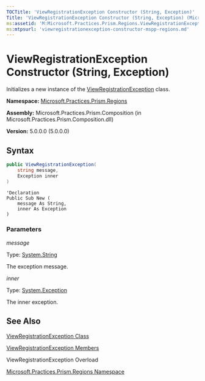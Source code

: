 ```yaml
---
TOCTitle: 'ViewRegistrationException Constructor (String, Exception)'
Title: 'ViewRegistrationException Constructor (String, Exception) (Microsoft.Practices.Prism.Regions)'
ms:assetid: 'M:Microsoft.Practices.Prism.Regions.ViewRegistrationException.\#ctor(System.String,System.Exception)'
ms:mtpsurl: 'viewregistrationexception-constructor-mspp-regions.md'
---
```



# ViewRegistrationException Constructor (String, Exception)

Initializes a new instance of the [ViewRegistrationException](/patterns-practices/reference/viewregistrationexception-class-mspp-regions) class.

**Namespace:** [Microsoft.Practices.Prism.Regions](/patterns-practices/reference/mspp-regions-namespace)

**Assembly:** Microsoft.Practices.Prism.Composition (in Microsoft.Practices.Prism.Composition.dll)

**Version:** 5.0.0.0 (5.0.0.0)

## Syntax

```C#
public ViewRegistrationException(
	string message,
	Exception inner
)
```

```VB
'Declaration
Public Sub New ( 
	message As String,
	inner As Exception
)
```

### Parameters

*message*  

Type: [System.String](http://msdn.microsoft.com/en-us/library/s1wwdcbf)

The exception message.

*inner*  

Type: [System.Exception](/patterns-practices/reference/ieventsubscription-interface-mspp-pubsubevents)

The inner exception.

## See Also

[ViewRegistrationException Class](/patterns-practices/reference/viewregistrationexception-class-mspp-regions)

[ViewRegistrationException Members](/patterns-practices/reference/viewregistrationexception-members-mspp-regions)

ViewRegistrationException Overload

[Microsoft.Practices.Prism.Regions Namespace](/patterns-practices/reference/mspp-regions-namespace)
